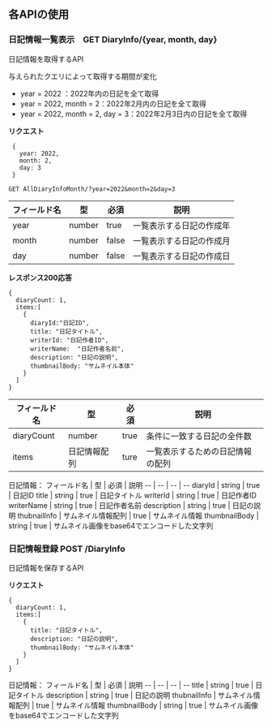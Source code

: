 ## 各APIの使用

### 日記情報一覧表示　GET DiaryInfo/{year, month, day}
日記情報を取得するAPI

与えられたクエリによって取得する期間が変化
- year = 2022 ：2022年内の日記を全て取得
- year = 2022, month = 2：2022年2月内の日記を全て取得
- year = 2022, month = 2, day = 3：2022年2月3日内の日記を全て取得

**リクエスト**
```
 {
   year: 2022,
   month: 2,
   day: 3
 }
 ```

 ```
 GET AllDiaryInfoMonth/?year=2022&month=2&day=3
 ```
 
 フィールド名 | 型 | 必須 | 説明
 -- | -- | -- | --
year|number|true|一覧表示する日記の作成年
month|number|false|一覧表示する日記の作成月
day|number|false|一覧表示する日記の作成日

**レスポンス200応答**
```
{
  diaryCount: 1,
  items:[
    {
      diaryId:"日記ID",
      title: "日記タイトル",
      writerId: "日記作者ID",
      writerName:  "日記作者名前",
      description: "日記の説明",
      thumbnailBody: "サムネイル本体"
    }
  ]
}
```
 フィールド名 | 型 | 必須 | 説明
 -- | -- | -- | --
diaryCount|number|true|条件に一致する日記の全件数
items|日記情報配列|ture|一覧表示するための日記情報の配列

日記情報：
 フィールド名 | 型 | 必須 | 説明
 -- | -- | -- | --
diaryId | string | true | 日記ID
title | string | true | 日記タイトル
writerId | string | true | 日記作者ID
writerName | string | true | 日記作者名前
description | string | true | 日記の説明
thubnailInfo | サムネイル情報配列 | true | サムネイル情報
thumbnailBody | string | true | サムネイル画像をbase64でエンコードした文字列

### 日記情報登録 POST /DiaryInfo
日記情報を保存するAPI

**リクエスト**
```
{
  diaryCount: 1,
  items:[
    {
      title: "日記タイトル",
      description: "日記の説明",
      thumbnailBody: "サムネイル本体"
    }
  ]
}
```

日記情報：
 フィールド名 | 型 | 必須 | 説明
 -- | -- | -- | --
title | string | true | 日記タイトル
description | string | true | 日記の説明
thubnailInfo | サムネイル情報配列 | true | サムネイル情報
thumbnailBody | string | true | サムネイル画像をbase64でエンコードした文字列



